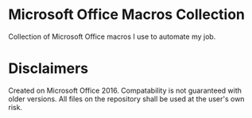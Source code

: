 # Microsoft Office Macros Collection
Collection of Microsoft Office macros I use to automate my job.

# Disclaimers
Created on Microsoft Office 2016. Compatability is not guaranteed with older versions.
All files on the repository shall be used at the user's own risk.

